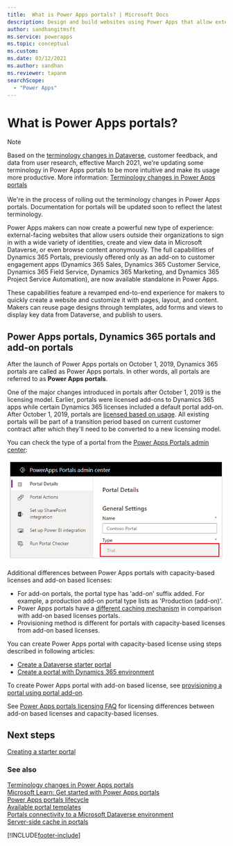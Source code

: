 ```yaml
---
title:  What is Power Apps portals? | Microsoft Docs
description: Design and build websites using Power Apps that allow external users to interact with the data stored in the Microsoft Dataverse.
author: sandhangitmsft
ms.service: powerapps
ms.topic: conceptual
ms.custom: 
ms.date: 03/12/2021
ms.author: sandhan
ms.reviewer: tapanm
searchScope:
  - "Power Apps"
---
```


# What is Power Apps portals?

> [!NOTE]
> Based on the [terminology changes in Dataverse](https://go.microsoft.com/fwlink/?linkid=2147247), customer feedback, and data from user research, effective March 2021, we're updating some terminology in Power Apps portals to be more intuitive and make its usage more productive. More information: [Terminology changes in Power Apps portals](terminology-changes.md) <br> <br>
> We're in the process of rolling out the terminology changes in Power Apps portals. Documentation for portals will be updated soon to reflect the latest terminology.

Power Apps makers can now create a powerful new type of experience: external-facing websites that allow users outside their organizations to sign in with a wide variety of identities, create and view data in Microsoft Dataverse, or even browse content anonymously. The full capabilities of Dynamics 365 Portals, previously offered only as an add-on to customer engagement apps (Dynamics 365 Sales, Dynamics 365 Customer Service, Dynamics 365 Field Service, Dynamics 365 Marketing, and Dynamics 365 Project Service Automation), are now available standalone in Power Apps.  

These capabilities feature a revamped end-to-end experience for makers to quickly create a website and customize it with pages, layout, and content. Makers can reuse page designs through templates, add forms and views to display key data from Dataverse, and publish to users.

## Power Apps portals, Dynamics 365 portals and add-on portals

After the launch of Power Apps portals on October 1, 2019, Dynamics 365 portals are called as Power Apps portals. In other words, all portals are referred to as **Power Apps portals**.

One of the major changes introduced in portals after October 1, 2019 is the licensing model. Earlier, portals were licensed add-ons to Dynamics 365 apps while certain Dynamics 365 licenses included a default portal add-on. After October 1, 2019, portals are [licensed based on usage](https://docs.microsoft.com/power-platform/admin/powerapps-flow-licensing-faq#can-you-share-more-details-regarding-the-new-power-apps-portals-licensing). All existing portals will be part of a transition period based on current customer contract after which they'll need to be converted to a new licensing model.

You can check the type of a portal from the [Power Apps Portals admin center](./admin/admin-overview.md):

![Power Apps portals type](./media/power-apps-portals-type.png)

Additional differences between Power Apps portals with capacity-based licenses and add-on based licenses:

- For add-on portals, the portal type has 'add-on' suffix added. For example, a production add-on portal type lists as 'Production (add-on)'.
- Power Apps portals have a [different caching mechanism](admin/clear-server-side-cache.md) in comparison with add-on based licenses portals.
- Provisioning method is different for portals with capacity-based licenses from add-on based licenses.

You can create Power Apps portal with capacity-based license using steps described in following articles:

- [Create a Dataverse starter portal](create-portal.md)
- [Create a portal with Dynamics 365 environment](create-dynamics-portal.md)

To create Power Apps portal with add-on based license, see [provisioning a portal using portal add-on](provision-portal-add-on.md).

See [Power Apps portals licensing FAQ](https://docs.microsoft.com/power-platform/admin/powerapps-flow-licensing-faq#what-is-the-difference-between-power-apps-portals-and-dynamics-365-portals-in-terms-of-licensing) for licensing differences between add-on based licenses and capacity-based licenses.

## Next steps

[Creating a starter portal](create-portal.md)

### See also

[Terminology changes in Power Apps portals](terminology-changes.md) <br>
[Microsoft Learn: Get started with Power Apps portals](https://docs.microsoft.com/learn/paths/get-started-power-apps-portals/) <br>
[Power Apps portals lifecycle](admin/portal-lifecycle.md) <br>
[Available portal templates](portal-templates.md) <br>
[Portals connectivity to a Microsoft Dataverse environment](admin/connectivity.md) <br>
[Server-side cache in portals](admin/clear-server-side-cache.md)



[!INCLUDE[footer-include](../../includes/footer-banner.md)]